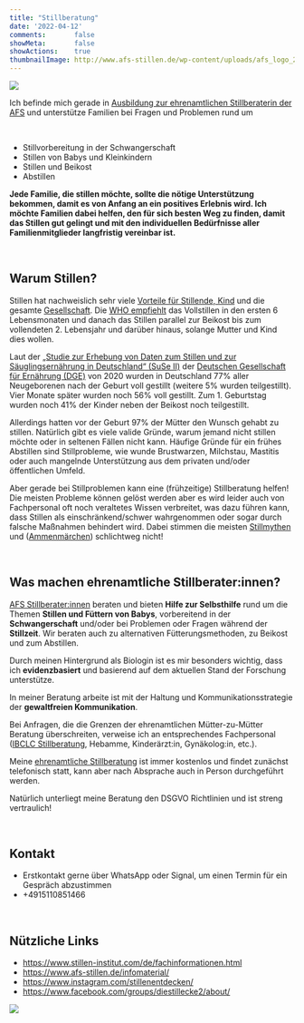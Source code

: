 ```yaml
---
title: "Stillberatung"
date: '2022-04-12'
comments:       false
showMeta:       false
showActions:    true
thumbnailImage: http://www.afs-stillen.de/wp-content/uploads/afs_logo_2018.png
---
```


![](https://www.afs-stillen.de/wp-content/uploads/afs_logo_vektor_05_18_web.png)

Ich befinde mich gerade in [Ausbildung zur ehrenamtlichen Stillberaterin der AFS](https://www.afs-stillen.de/) und unterstütze Familien bei Fragen und Problemen rund um

<br>

- Stillvorbereitung in der Schwangerschaft
- Stillen von Babys und Kleinkindern
- Stillen und Beikost
- Abstillen

**Jede Familie, die stillen möchte, sollte die nötige Unterstützung bekommen, damit es von Anfang an ein positives Erlebnis wird. Ich möchte Familien dabei helfen, den für sich besten Weg zu finden, damit das Stillen gut gelingt und mit den individuellen Bedürfnisse aller Familienmitglieder langfristig vereinbar ist.**

<br>

## Warum Stillen?

Stillen hat nachweislich sehr viele [Vorteile für Stillende, Kind](https://www.stillen-institut.com/de/bedeutung-des-stillens.html) und die gesamte [Gesellschaft](https://www.ausbildung-stillbegleitung.de/index.php/infos-rund-ums-stillen/30-stillen-und-nachhaltigkeit). Die [WHO empfiehlt](https://www.who.int/health-topics/breastfeeding#tab=tab_2) das Vollstillen in den ersten 6 Lebensmonaten und danach das Stillen parallel zur Beikost bis zum vollendeten 2. Lebensjahr und darüber hinaus, solange Mutter und Kind dies wollen. 

Laut der [„Studie zur Erhebung von Daten zum Stillen und zur Säuglingsernährung in Deutschland“ (SuSe II)](http://stillstudien.de/suse/) der [Deutschen Gesellschaft für Ernährung (DGE)](http://stillstudien.de/) von 2020 wurden in Deutschland 77% aller Neugeborenen nach der Geburt voll gestillt (weitere 5% wurden teilgestillt). Vier Monate später wurden noch 56% voll gestillt. Zum 1. Geburtstag wurden noch 41% der Kinder neben der Beikost noch teilgestillt.

Allerdings hatten vor der Geburt 97% der Mütter den Wunsch gehabt zu stillen. Natürlich gibt es viele valide Gründe, warum jemand nicht stillen möchte oder in seltenen Fällen nicht kann. Häufige Gründe für ein frühes Abstillen sind Stillprobleme, wie wunde Brustwarzen, Milchstau, Mastitis oder auch mangelnde Unterstützung aus dem privaten und/oder öffentlichen Umfeld.

Aber gerade bei Stillproblemen kann eine (frühzeitige) Stillberatung helfen! Die meisten Probleme können gelöst werden aber es wird leider auch von Fachpersonal oft noch veraltetes Wissen verbreitet, was dazu führen kann, dass Stillen als einschränkend/schwer wahrgenommen oder sogar durch falsche Maßnahmen behindert wird. Dabei stimmen die meisten [Stillmythen](https://www.lalecheliga.de/images/Infoblaetter/LLL_Mythen_und_Ammenmaerchen_rund_ums_Stillen.pdf) und  ([Ammenmärchen](https://www.bdl-stillen.de/mythen-zum-stillen-ammenmaerchen/)) schlichtweg nicht! 

<br>

## Was machen ehrenamtliche Stillberater:innen? 

[AFS Stillberater:innen](https://www.afs-stillen.de/) beraten und bieten **Hilfe zur Selbsthilfe** rund um die Themen **Stillen und Füttern von Babys**, vorbereitend in der **Schwangerschaft** und/oder bei Problemen oder Fragen während der **Stillzeit**. Wir beraten auch zu alternativen Fütterungsmethoden, zu Beikost und zum Abstillen.

Durch meinen Hintergrund als Biologin ist es mir besonders wichtig, dass ich **evidenzbasiert** und basierend auf dem aktuellen Stand der Forschung unterstütze.

In meiner Beratung arbeite ist mit der Haltung und Kommunikationsstrategie der **gewaltfreien Kommunikation**.

Bei Anfragen, die die Grenzen der ehrenamtlichen Mütter-zu-Mütter Beratung überschreiten, verweise ich an entsprechendes Fachpersonal ([IBCLC Stillberatung](https://www.bdl-stillen.de/fachpersonal/stillberatungssuche/), Hebamme, Kinderärzt:in, Gynäkolog:in, etc.).

Meine [ehrenamtliche Stillberatung](https://www.afs-stillen.de/fuer-muetter/eine-stillberaterin-finden/) ist immer kostenlos und findet zunächst telefonisch statt, kann aber nach Absprache auch in Person durchgeführt werden.

Natürlich unterliegt meine Beratung den DSGVO Richtlinien und ist streng vertraulich!

<br>

## Kontakt

- Erstkontakt gerne über WhatsApp oder Signal, um einen Termin für ein Gespräch abzustimmen
- +4915110851466

<br>

## Nützliche Links

- https://www.stillen-institut.com/de/fachinformationen.html
- https://www.afs-stillen.de/infomaterial/
- https://www.instagram.com/stillenentdecken/
- https://www.facebook.com/groups/diestillecke2/about/

![](https://www.afs-stillen.de/wp-content/uploads/afs_logo_vektor_ohne_schriftzug_05_18_web.png)


